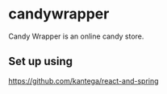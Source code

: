 # candywrapper
Candy Wrapper is an online candy store.

## Set up using
https://github.com/kantega/react-and-spring